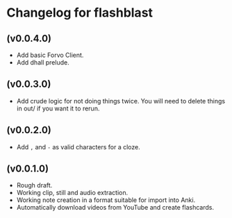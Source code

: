 # Changelog for flashblast

## (v0.0.4.0)

* Add basic Forvo Client.
* Add dhall prelude.

## (v0.0.3.0)

* Add crude logic for not doing things twice. You will need to delete things in out/ if you want it to rerun.

## (v0.0.2.0)

* Add `,` and `-` as valid characters for a cloze.

## (v0.0.1.0)

* Rough draft.
* Working clip, still and audio extraction.
* Working note creation in a format suitable for import into Anki.
* Automatically download videos from YouTube and create flashcards.
